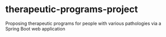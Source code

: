 # therapeutic-programs-project
Proposing therapeutic programs for people with various pathologies via a Spring Boot web application
